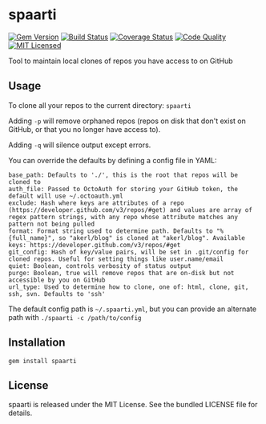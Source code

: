 spaarti
=========

[![Gem Version](https://img.shields.io/gem/v/spaarti.svg)](https://rubygems.org/gems/spaarti)
[![Build Status](https://img.shields.io/travis/com/akerl/spaarti.svg)](https://travis-ci.com/akerl/spaarti)
[![Coverage Status](https://img.shields.io/codecov/c/github/akerl/spaarti.svg)](https://codecov.io/github/akerl/spaarti)
[![Code Quality](https://img.shields.io/codacy/65bacb9d92d948f6ae637ce63ade3557.svg)](https://www.codacy.com/app/akerl/spaarti)
[![MIT Licensed](https://img.shields.io/badge/license-MIT-green.svg)](https://tldrlegal.com/license/mit-license)

Tool to maintain local clones of repos you have access to on GitHub

## Usage

To clone all your repos to the current directory: `spaarti`

Adding `-p` will remove orphaned repos (repos on disk that don't exist on GitHub, or that you no longer have access to).

Adding `-q` will silence output except errors.

You can override the defaults by defining a config file in YAML:

```
base_path: Defaults to './', this is the root that repos will be cloned to
auth_file: Passed to OctoAuth for storing your GitHub token, the default will use ~/.octoauth.yml
exclude: Hash where keys are attributes of a repo (https://developer.github.com/v3/repos/#get) and values are array of regex pattern strings, with any repo whose attribute matches any pattern not being pulled
format: Format string used to determine path. Defaults to "%{full_name}", so "akerl/blog" is cloned at "akerl/blog". Available keys: https://developer.github.com/v3/repos/#get
git_config: Hash of key/value pairs, will be set in .git/config for cloned repos. Useful for setting things like user.name/email
quiet: Boolean, controls verbosity of status output
purge: Boolean, true will remove repos that are on-disk but not accessible by you on GitHub
url_type: Used to determine how to clone, one of: html, clone, git, ssh, svn. Defaults to 'ssh'
```

The default config path is `~/.spaarti.yml`, but you can provide an alternate path with `./spaarti -c /path/to/config`

## Installation

    gem install spaarti

## License

spaarti is released under the MIT License. See the bundled LICENSE file for details.

